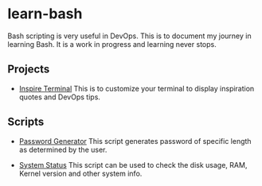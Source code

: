 # learn-bash

Bash scripting is very useful in DevOps. This is to document my journey in learning Bash. It is a work in progress and learning never stops.

## Projects
- [Inspire Terminal](./inspire-terminal)
This is to customize your terminal to display inspiration quotes and DevOps tips.

## Scripts
- [Password Generator](./scripts/password_generator.sh)
This script generates password of specific length as determined by the user.

- [System Status](./scripts/system_status.sh)
This script can be used to check the disk usage, RAM, Kernel version and other system info.